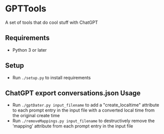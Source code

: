 # GPTTools
A set of tools that do cool stuff with ChatGPT

## Requirements
- Python 3 or later

## Setup
- Run `./setup.py` to install requirements

## ChatGPT export conversations.json Usage
- Run `./gptDater.py input_filename` to add a "create_localtime" attribute to each prompt entry in the input file with a converted local time from the original create time
- Run `./removeMappings.py input_filename` to destructively remove the 'mapping' attribute from each prompt entry in the input file